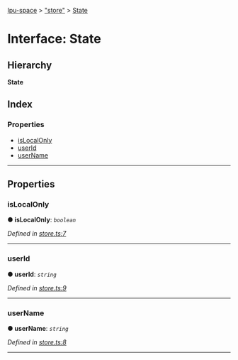 [Ipu-space](../README.md) > ["store"](../modules/store_.md) > [State](../interfaces/store_.state.md)

# Interface: State

## Hierarchy

**State**

## Index

### Properties

* [isLocalOnly](store_.state.md#islocalonly)
* [userId](store_.state.md#userid)
* [userName](store_.state.md#username)

---

## Properties

<a id="islocalonly"></a>

###  isLocalOnly

**● isLocalOnly**: *`boolean`*

*Defined in [store.ts:7](https://github.com/i-pu/ipu/blob/ce338ba/client/src/store.ts#L7)*

___
<a id="userid"></a>

###  userId

**● userId**: *`string`*

*Defined in [store.ts:9](https://github.com/i-pu/ipu/blob/ce338ba/client/src/store.ts#L9)*

___
<a id="username"></a>

###  userName

**● userName**: *`string`*

*Defined in [store.ts:8](https://github.com/i-pu/ipu/blob/ce338ba/client/src/store.ts#L8)*

___

